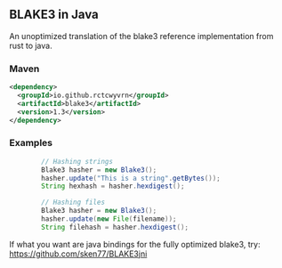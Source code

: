 BLAKE3 in Java
---
An unoptimized translation of the blake3 reference implementation from rust to java.
### Maven
```xml
<dependency>
  <groupId>io.github.rctcwyvrn</groupId>
  <artifactId>blake3</artifactId>
  <version>1.3</version>
</dependency>
```
### Examples
```java
        // Hashing strings
        Blake3 hasher = new Blake3();
        hasher.update("This is a string".getBytes());
        String hexhash = hasher.hexdigest();
```
```java
        // Hashing files
        Blake3 hasher = new Blake3();
        hasher.update(new File(filename));
        String filehash = hasher.hexdigest();
```

If what you want are java bindings for the fully optimized blake3, try: https://github.com/sken77/BLAKE3jni
